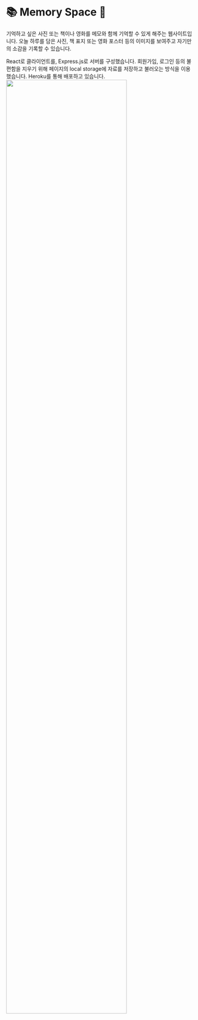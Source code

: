 # 📚 Memory Space 🎥

기억하고 싶은 사진 또는 책이나 영화를 메모와 함께 기억할 수 있게 해주는 웹사이트입니다.
오늘 하루를 담은 사진, 책 표지 또는 영화 포스터 등의 이미지를 보여주고 자기만의 소감을 기록할 수 있습니다.

React로 클라이언트를, Express.js로 서버를 구성했습니다. 회원가입, 로그인 등의 불편함을 지우기 위해 페이지의 local storage에 자료를 저장하고 불러오는 방식을 이용했습니다.
Heroku를 통해 배포하고 있습니다.
<img width='80%' src='https://user-images.githubusercontent.com/31424628/135713585-33e2f2a2-99eb-4e93-9777-8ba236606d93.gif' />
